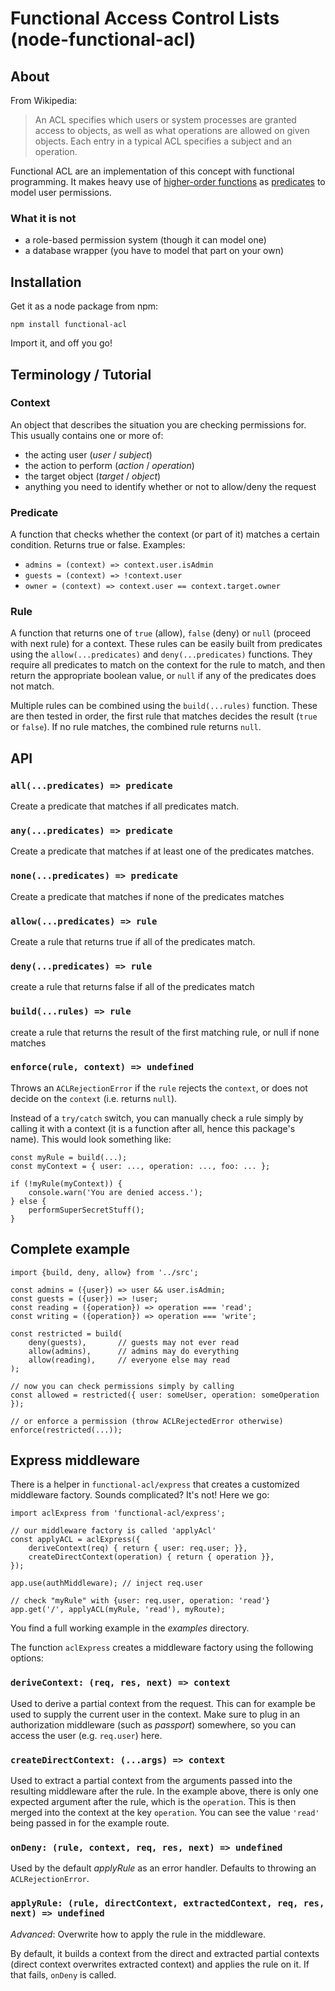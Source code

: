 # Functional Access Control Lists (node-functional-acl)

## About 

From Wikipedia:

>  An ACL specifies which users or system processes are granted access to objects, as well as what operations are allowed on given objects. Each entry in a typical ACL specifies a subject and an operation.

Functional ACL are an implementation of this concept with functional programming. It makes heavy use of [higher-order functions](https://en.wikipedia.org/wiki/Higher-order_function) as [predicates](https://en.wikipedia.org/wiki/Predicate_(mathematical_logic)) to model user permissions.

### What it is not

* a role-based permission system (though it can model one)
* a database wrapper (you have to model that part on your own)

## Installation

Get it as a node package from npm:

    npm install functional-acl

Import it, and off you go!

## Terminology / Tutorial

### Context

An object that describes the situation you are checking permissions for. This usually contains one or more of:

* the acting user (*user* / *subject*)
* the action to perform (*action* / *operation*)
* the target object (*target* / *object*)
* anything you need to identify whether or not to allow/deny the request

### Predicate

A function that checks whether the context (or part of it) matches a certain condition. Returns true or false. Examples:

* `admins = (context) => context.user.isAdmin`
* `guests = (context) => !context.user`
* `owner = (context) => context.user == context.target.owner`

### Rule

A function that returns one of `true` (allow), `false` (deny) or `null` (proceed with next rule) for a context. These rules can be easily built from predicates using the `allow(...predicates)` and `deny(...predicates)` functions. They require all predicates to match on the context for the rule to match, and then return the appropriate boolean value, or `null` if any of the predicates does not match.

Multiple rules can be combined using the `build(...rules)` function. These are then tested in order, the first rule that matches decides the result (`true` or `false`). If no rule matches, the combined rule returns `null`.

## API

### `all(...predicates) => predicate`
Create a predicate that matches if all predicates match.
    
### `any(...predicates) => predicate`
Create a predicate that matches if at least one of the predicates matches.
    
### `none(...predicates) => predicate`
Create a predicate that matches if none of the predicates matches

### `allow(...predicates) => rule`
Create a rule that returns true if all of the predicates match.
    
### `deny(...predicates) => rule`
create a rule that returns false if all of the predicates match
    
### `build(...rules) => rule`
create a rule that returns the result of the first matching rule, or null if none matches
    
### `enforce(rule, context) => undefined`
Throws an `ACLRejectionError` if the `rule` rejects the `context`, or does not decide on the `context` (i.e. returns `null`).

Instead of a `try/catch` switch, you can manually check a rule simply by calling it with a context (it is a function after all, hence this package's name). This would look something like:

    const myRule = build(...);
    const myContext = { user: ..., operation: ..., foo: ... };
    
    if (!myRule(myContext)) {
        console.warn('You are denied access.');
    } else {
        performSuperSecretStuff();
    }


## Complete example

    import {build, deny, allow} from '../src';
    
    const admins = ({user}) => user && user.isAdmin;
    const guests = ({user}) => !user;
    const reading = ({operation}) => operation === 'read';
    const writing = ({operation}) => operation === 'write';
    
    const restricted = build(
        deny(guests),       // guests may not ever read
        allow(admins),      // admins may do everything
        allow(reading),     // everyone else may read
    );
    
    // now you can check permissions simply by calling
    const allowed = restricted({ user: someUser, operation: someOperation });
    
    // or enforce a permission (throw ACLRejectedError otherwise)
    enforce(restricted(...));

## Express middleware

There is a helper in `functional-acl/express` that creates a customized middleware factory. Sounds complicated? It's not! Here we go:

    import aclExpress from 'functional-acl/express';
    
    // our middleware factory is called 'applyAcl'
    const applyACL = aclExpress({
        deriveContext(req) { return { user: req.user; }},
        createDirectContext(operation) { return { operation }},
    });
    
    app.use(authMiddleware); // inject req.user
    
    // check "myRule" with {user: req.user, operation: 'read'}
    app.get('/', applyACL(myRule, 'read'), myRoute);

You find a full working example in the *examples* directory.

The function `aclExpress` creates a middleware factory using the following options:

### `deriveContext: (req, res, next) => context`

Used to derive a partial context from the request. This can for example be used to supply the current user in the context. Make sure to plug in an authorization middleware (such as *passport*) somewhere, so you can access the user (e.g. `req.user`) here.

### `createDirectContext: (...args) => context`

Used to extract a partial context from the arguments passed into the resulting middleware after the rule. In the example above, there is only one expected argument after the rule, which is the `operation`. This is then merged into the context at the key `operation`. You can see the value `'read'` being passed in for the example route.

### `onDeny: (rule, context, req, res, next) => undefined`

Used by the default *applyRule* as an error handler. Defaults to throwing an `ACLRejectionError`.

### `applyRule: (rule, directContext, extractedContext, req, res, next) => undefined`

*Advanced*: Overwrite how to apply the rule in the middleware.

By default, it builds a context from the direct and extracted partial contexts (direct context overwrites extracted context) and applies the rule on it. If that fails, `onDeny` is called.
